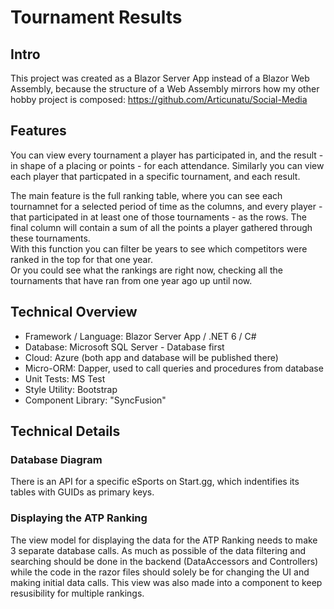 # Tournament Results

## Intro
This project was created as a Blazor Server App instead of a Blazor Web Assembly, because the structure of a Web Assembly mirrors how my other hobby project is composed: https://github.com/Articunatu/Social-Media


## Features
You can view every tournament a player has participated in, and the result - in shape of a placing or points - for each attendance.
Similarly you can view each player that particpated in a specific tournament, and each result.

The main feature is the full ranking table, where you can see each tournamnet for a selected period of time as the columns, and every player - that participated in at least one of those tournaments - as the rows. The final column will contain a sum of all the points a player gathered through these tournaments. <br/>
With this function you can filter be years to see which competitors were ranked in the top for that one year. <br/>
Or you could see what the rankings are right now, checking all the tournaments that have ran from one year ago up until now. 


## Technical Overview

* Framework / Language: Blazor Server App / .NET 6 / C#
* Database: Microsoft SQL Server - Database first
* Cloud: Azure (both app and database will be published there)
* Micro-ORM: Dapper, used to call queries and procedures from database
* Unit Tests: MS Test
* Style Utility: Bootstrap
* Component Library: "SyncFusion"


## Technical Details

### Database Diagram
There is an API for a specific eSports on Start.gg, which indentifies its tables with GUIDs as primary keys.

### Displaying the ATP Ranking
The view model for displaying the data for the ATP Ranking needs to make 3 separate database calls.
As much as possible of the data filtering and searching should be done in the backend (DataAccessors and Controllers) while the code in the razor files should solely be for changing the UI and making initial data calls.
This view was also made into a component to keep resusibility for multiple rankings.
